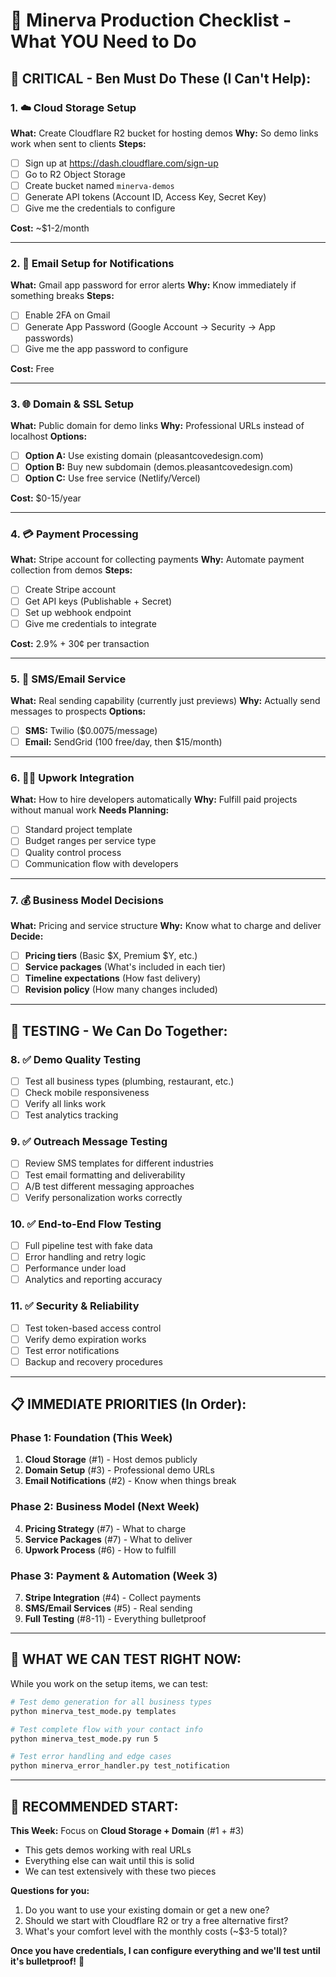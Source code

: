# 🎯 Minerva Production Checklist - What YOU Need to Do

## 🚨 **CRITICAL - Ben Must Do These (I Can't Help):**

### 1. **☁️ Cloud Storage Setup**
**What:** Create Cloudflare R2 bucket for hosting demos
**Why:** So demo links work when sent to clients
**Steps:**
- [ ] Sign up at https://dash.cloudflare.com/sign-up
- [ ] Go to R2 Object Storage
- [ ] Create bucket named `minerva-demos` 
- [ ] Generate API tokens (Account ID, Access Key, Secret Key)
- [ ] Give me the credentials to configure

**Cost:** ~$1-2/month

---

### 2. **📧 Email Setup for Notifications**
**What:** Gmail app password for error alerts
**Why:** Know immediately if something breaks
**Steps:**
- [ ] Enable 2FA on Gmail
- [ ] Generate App Password (Google Account → Security → App passwords)
- [ ] Give me the app password to configure

**Cost:** Free

---

### 3. **🌐 Domain & SSL Setup**
**What:** Public domain for demo links
**Why:** Professional URLs instead of localhost
**Options:**
- [ ] **Option A:** Use existing domain (pleasantcovedesign.com)
- [ ] **Option B:** Buy new subdomain (demos.pleasantcovedesign.com)
- [ ] **Option C:** Use free service (Netlify/Vercel)

**Cost:** $0-15/year

---

### 4. **💳 Payment Processing**
**What:** Stripe account for collecting payments
**Why:** Automate payment collection from demos
**Steps:**
- [ ] Create Stripe account
- [ ] Get API keys (Publishable + Secret)
- [ ] Set up webhook endpoint
- [ ] Give me credentials to integrate

**Cost:** 2.9% + 30¢ per transaction

---

### 5. **📱 SMS/Email Service**
**What:** Real sending capability (currently just previews)
**Why:** Actually send messages to prospects
**Options:**
- [ ] **SMS:** Twilio ($0.0075/message)
- [ ] **Email:** SendGrid (100 free/day, then $15/month)

---

### 6. **👨‍💻 Upwork Integration**
**What:** How to hire developers automatically
**Why:** Fulfill paid projects without manual work
**Needs Planning:**
- [ ] Standard project template
- [ ] Budget ranges per service type
- [ ] Quality control process
- [ ] Communication flow with developers

---

### 7. **💰 Business Model Decisions**
**What:** Pricing and service structure
**Why:** Know what to charge and deliver
**Decide:**
- [ ] **Pricing tiers** (Basic $X, Premium $Y, etc.)
- [ ] **Service packages** (What's included in each tier)
- [ ] **Timeline expectations** (How fast delivery)
- [ ] **Revision policy** (How many changes included)

---

## 🧪 **TESTING - We Can Do Together:**

### 8. **✅ Demo Quality Testing**
- [ ] Test all business types (plumbing, restaurant, etc.)
- [ ] Check mobile responsiveness
- [ ] Verify all links work
- [ ] Test analytics tracking

### 9. **✅ Outreach Message Testing**
- [ ] Review SMS templates for different industries
- [ ] Test email formatting and deliverability
- [ ] A/B test different messaging approaches
- [ ] Verify personalization works correctly

### 10. **✅ End-to-End Flow Testing**
- [ ] Full pipeline test with fake data
- [ ] Error handling and retry logic
- [ ] Performance under load
- [ ] Analytics and reporting accuracy

### 11. **✅ Security & Reliability**
- [ ] Test token-based access control
- [ ] Verify demo expiration works
- [ ] Test error notifications
- [ ] Backup and recovery procedures

---

## 📋 **IMMEDIATE PRIORITIES (In Order):**

### **Phase 1: Foundation (This Week)**
1. **Cloud Storage** (#1) - Host demos publicly
2. **Domain Setup** (#3) - Professional demo URLs
3. **Email Notifications** (#2) - Know when things break

### **Phase 2: Business Model (Next Week)**
4. **Pricing Strategy** (#7) - What to charge
5. **Service Packages** (#7) - What to deliver
6. **Upwork Process** (#6) - How to fulfill

### **Phase 3: Payment & Automation (Week 3)**
7. **Stripe Integration** (#4) - Collect payments
8. **SMS/Email Services** (#5) - Real sending
9. **Full Testing** (#8-11) - Everything bulletproof

---

## 🎯 **WHAT WE CAN TEST RIGHT NOW:**

While you work on the setup items, we can test:

```bash
# Test demo generation for all business types
python minerva_test_mode.py templates

# Test complete flow with your contact info
python minerva_test_mode.py run 5

# Test error handling and edge cases
python minerva_error_handler.py test_notification
```

---

## 🚀 **RECOMMENDED START:**

**This Week:** Focus on **Cloud Storage + Domain** (#1 + #3)
- This gets demos working with real URLs
- Everything else can wait until this is solid
- We can test extensively with these two pieces

**Questions for you:**
1. Do you want to use your existing domain or get a new one?
2. Should we start with Cloudflare R2 or try a free alternative first?
3. What's your comfort level with the monthly costs (~$3-5 total)?

**Once you have credentials, I can configure everything and we'll test until it's bulletproof!** 💪 